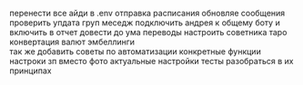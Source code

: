 перенести все айди в .env
отправка расписания обновляе сообщения 
проверить упдата груп меседж 
подключить андрея к общему боту и включить в отчет
довести до ума переводы 
настроить советника 
таро 
конвертация валют 
эмбеллинги  
так же добавить советы по автоматизации конкретные функции 
настроки зп вместо фото актуальные настройки 
тесты разобраться в их принципах 
